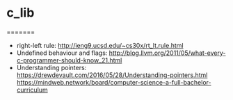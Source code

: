 
# c_lib 
=======

* right-left rule: http://ieng9.ucsd.edu/~cs30x/rt_lt.rule.html
* Undefined behaviour and flags: http://blog.llvm.org/2011/05/what-every-c-programmer-should-know_21.html
* Understanding pointers: https://drewdevault.com/2016/05/28/Understanding-pointers.html
https://mindweb.network/board/computer-science-a-full-bachelor-curriculum

